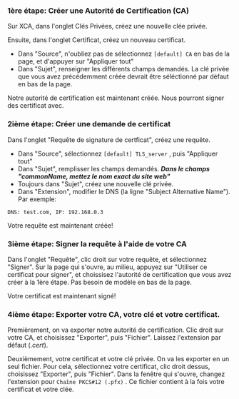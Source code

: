 
### 1ère étape: Créer une Autorité de Certification (CA)

Sur XCA, dans l'onglet Clés Privées, créez une nouvelle clée privée.

Ensuite, dans l'onglet Certificat, créez un nouveau certificat. 
- Dans "Source", n'oubliez pas de sélectionnez `[default] CA` en bas de la page, et d'appuyer sur "Appliquer tout"
- Dans "Sujet", renseigner les différents champs demandés. La clé privée que vous avez précédemment créée devrait être séléctionné par défaut en bas de la page. 

Notre autorité de certification est maintenant créée. Nous pourront signer des certificat avec.

### 2ième étape: Créer une demande de certificat

Dans l'onglet "Requête de signature de certficat", créez une requête. 
- Dans "Source", sélectionnez `[default] TLS_server` , puis "Appliquer tout"
- Dans "Sujet", remplisser les champs demandés. ***Dans le champs "commonName, mettez le nom exact du site web"***
- Toujours dans "Sujet", créez une nouvelle clé privée. 
- Dans "Extension", modifier le DNS (la ligne "Subject Alternative Name"). Par exemple: 
```
DNS: test.com, IP: 192.168.0.3
```

Votre requête est maintenant créée!

### 3ième étape: Signer la requête à l'aide de votre CA

Dans l'onglet "Requête", clic droit sur votre requête, et sélectionnez "Signer". Sur la page qui s'ouvre, au milieu, appuyez sur "Utiliser ce certificat pour signer", et choissisez l'autorité de certification que vous avez créer à la 1ère étape. Pas besoin de modèle en bas de la page. 

Votre certificat est maintenant signé! 


### 4ième étape: Exporter votre CA, votre clé et votre certificat.

Premièrement, on va exporter notre autorité de certification. Clic droit sur votre CA, et choisissez "Exporter", puis "Fichier". Laissez l'extension par défaut (*.cert*). 

Deuxièmement, votre certificat et votre clé privée. On va les exporter en un seul fichier. Pour cela, sélectionnez votre certificat, clic droit dessus, choisissez "Exporter", puis "Fichier". Dans la fenêtre qui s'ouvre, changez l'extension pour `Chaîne PKCS#12 (.pfx)` . Ce fichier contient à la fois votre certificat et votre clée. 



